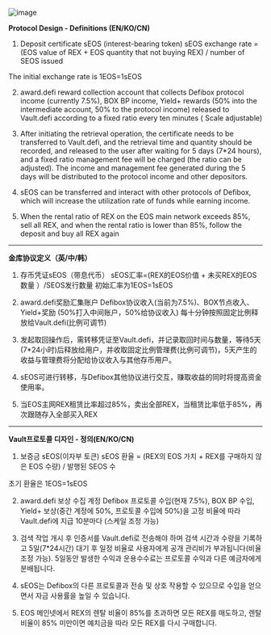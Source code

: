 ![image](https://user-images.githubusercontent.com/93515916/222070187-1d7bc527-2886-4465-b5ff-3222c2c75092.png)


**Protocol Design - Definitions (EN/KO/CN)**

1. Deposit certificate sEOS (interest-bearing token) sEOS exchange rate = (EOS value of REX + EOS quantity that not buying REX) / number of SEOS issued

The initial exchange rate is 1EOS=1sEOS

2. award.defi reward collection account that collects Defibox protocol income (currently 7.5%), BOX BP income, Yield+ rewards (50% into the intermediate account, 50% to the protocol income) released to Vault.defi according to a fixed ratio every ten minutes ( Scale adjustable)

3. After initiating the retrieval operation, the certificate needs to be transferred to Vault.defi, and the retrieval time and quantity should be recorded, and released to the user after waiting for 5 days (7*24 hours), and a fixed ratio management fee will be charged (the ratio can be adjusted). The income and management fee generated during the 5 days will be distributed to the protocol income and other depositors.

4. sEOS can be transferred and interact with other protocols of Defibox, which will increase the utilization rate of funds while earning income.

5. When the rental ratio of REX on the EOS main network exceeds 85%, sell all REX, and when the rental ratio is lower than 85%, follow the deposit and buy all REX again


---

**金库协议定义（英/中/韩）**

1. 存币凭证sEOS（带息代币） sEOS汇率=(REX的EOS价值 + 未买REX的EOS数量 ）/SEOS发行数量 
初始汇率为1EOS=1sEOS

2. award.defi奖励汇集账户 Defibox协议收入(当前为7.5%)、BOX节点收入、Yield+奖励 (50%打入中间账户，50%给协议收入) 每十分钟按照固定比例释放给Vault.defi(比例可调节) 

3. 发起取回操作后，需转移凭证至Vault.defi，并记录取回时间与数量，等待5天(7*24小时)后释放给用户，并收取固定比例管理费(比例可调节)，5天产生的收益与管理费将分配给协议收入与其他存币用户。 

4. sEOS可进行转移，与Defibox其他协议进行交互，赚取收益的同时将提高资金使用率。 

5. 当EOS主网REX租赁比率超过85%，卖出全部REX，当租赁比率低于85%，再次跟随存入全部买入REX

---

**Vault프로토콜 디자인 - 정의(EN/KO/CN)**

1. 보증금 sEOS(이자부 토큰) sEOS 환율 = (REX의 EOS 가치 + REX를 구매하지 않은 EOS 수량) / 발행된 SEOS 수

초기 환율은 1EOS=1sEOS

2. award.defi 보상 수집 계정 Defibox 프로토콜 수입(현재 7.5%), BOX BP 수입, Yield+ 보상(중간 계정에 50%, 프로토콜 수입에 50%)을 고정 비율에 따라 Vault.defi에 지급 10분마다 (스케일 조정 가능)

3. 검색 작업 개시 후 인증서를 Vault.defi로 전송해야 하며 검색 시간과 수량을 기록하고 5일(7*24시간) 대기 후 일정 비율로 사용자에게 공개 관리비가 부과됩니다(비율 조정 가능). 5일동안 발생한 수익과 운용수수료는 프로토콜 수익과 다른 예금자에게 분배됩니다.

4. sEOS는 Defibox의 다른 프로토콜과 전송 및 상호 작용할 수 있으므로 수입을 얻으면서 자금 사용률을 높일 수 있습니다.

5. EOS 메인넷에서 REX의 렌탈 비율이 85%를 초과하면 모든 REX를 매도하고, 렌탈 비율이 85% 미만이면 예치금을 따라 모든 REX를 다시 구매합니다.
